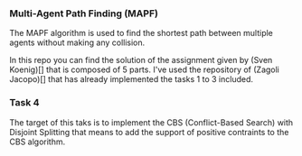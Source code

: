 ### Multi-Agent Path Finding (MAPF)
The MAPF algorithm is used to find the shortest path between multiple agents without making any collision.

In this repo you can find the solution of the assignment given by (Sven Koenig)[] that is composed of 5 parts.
I've used the repository of (Zagoli Jacopo)[] that has already implemented the tasks 1 to 3 included.


### Task 4
The target of this taks is to implement the CBS (Conflict-Based Search) with Disjoint Splitting that means to
add the support of positive contraints to the CBS algorithm.

